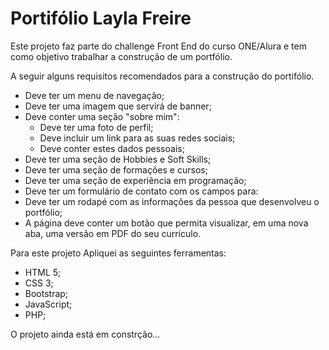 <h1>Portifólio Layla Freire</h1> 

Este projeto faz parte do challenge Front End do curso ONE/Alura e tem como objetivo trabalhar a construção de um portfólio.

A seguir alguns requisitos recomendados para a construção do portifólio.
- Deve ter um menu de navegação;
- Deve ter uma imagem que servirá de banner;
- Deve conter uma seção "sobre mim":
   - Deve ter uma foto de perfil;
   - Deve incluir um link para as suas redes sociais;
   - Deve conter estes dados pessoais;
- Deve ter uma seção de Hobbies e Soft Skills;
- Deve ter uma seção de formações e cursos;
- Deve ter uma  seção de experiência em programação;
- Deve ter um formulário de contato com os campos para:
- Deve ter um rodapé com as informações da pessoa que desenvolveu o portfólio;
- A página deve conter um botão que permita visualizar, em uma nova aba, uma versão em PDF do seu currículo. 

Para este projeto Apliquei as seguintes ferramentas:
- HTML 5;
- CSS 3;
- Bootstrap;
- JavaScript;
- PHP;

O projeto ainda está em constrção...
